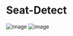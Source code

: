 # Seat-Detect
![image](https://github.com/hsien1005/Seat-Detect/assets/90340498/951f1d2c-9637-4e8a-a643-e14e08fc7362)
![image](https://github.com/hsien1005/Seat-Detect/assets/90340498/7e2aa997-396c-4b00-951d-85064b36a01a)
